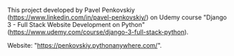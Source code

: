 This project developed by Pavel Penkovskiy (https://www.linkedin.com/in/pavel-penkovskiy/) on Udemy course "Django 3 - Full Stack Website Development on Python" (https://www.udemy.com/course/django-3-full-stack-python).

Website: "https://penkovskiy.pythonanywhere.com/".

